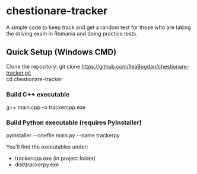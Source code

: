 # chestionare-tracker

A simple code to keep track and get a random test for those who are taking the driving exam in Romania and doing practice tests.

## Quick Setup (Windows CMD)

Clone the repository:
git clone https://github.com/IleaBogdan/chestionare-tracker.git  
cd chestionare-tracker

### Build C++ executable
g++ main.cpp -o trackercpp.exe

### Build Python executable (requires PyInstaller)
pyinstaller --onefile main.py --name trackerpy

You'll find the executables under:
- trackercpp.exe (in project folder)
- dist\trackerpy.exe
